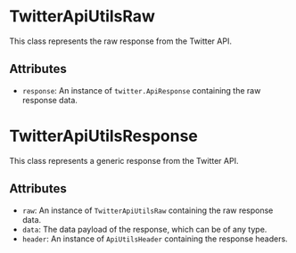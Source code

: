 # TwitterApiUtilsRaw

This class represents the raw response from the Twitter API.

## Attributes

- `response`: An instance of `twitter.ApiResponse` containing the raw response data.

# TwitterApiUtilsResponse

This class represents a generic response from the Twitter API.

## Attributes

- `raw`: An instance of `TwitterApiUtilsRaw` containing the raw response data.
- `data`: The data payload of the response, which can be of any type.
- `header`: An instance of `ApiUtilsHeader` containing the response headers.
